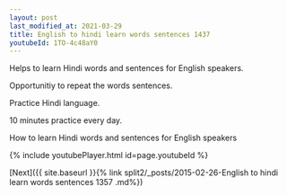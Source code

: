 ```yaml
---
layout: post
last_modified_at: 2021-03-29
title: English to hindi learn words sentences 1437 
youtubeId: 1TO-4c48aY0
---
```

 
 
Helps to learn Hindi words and sentences for English speakers.

Opportunitiy to repeat the words sentences. 

Practice Hindi language. 
 
10 minutes practice every day. 
 
How to learn Hindi words and sentences for English speakers 
 
{% include youtubePlayer.html id=page.youtubeId %}
 
 
[Next]({{ site.baseurl }}{% link  split2/_posts/2015-02-26-English to hindi learn words sentences 1357 .md%})
 
